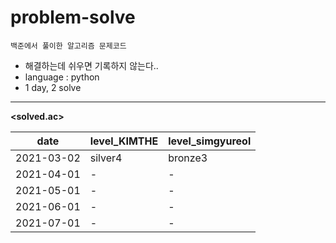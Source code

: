 # problem-solve
`백준에서 풀이한 알고리즘 문제코드`
- 해결하는데 쉬우면 기록하지 않는다..
- language : python
- 1 day, 2 solve

 ___
 **<solved.ac>**

|date|level_KIMTHE|level_simgyureol|
|--|--|--|
|2021-03-02|silver4|bronze3|
|2021-04-01|-|-|
|2021-05-01|-|-|
|2021-06-01|-|-|
|2021-07-01|-|-|


 

